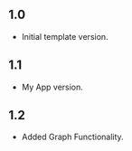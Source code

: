 ## 1.0 ##

* Initial template version.

## 1.1 ##

* My App version.

## 1.2 ##

* Added Graph Functionality.